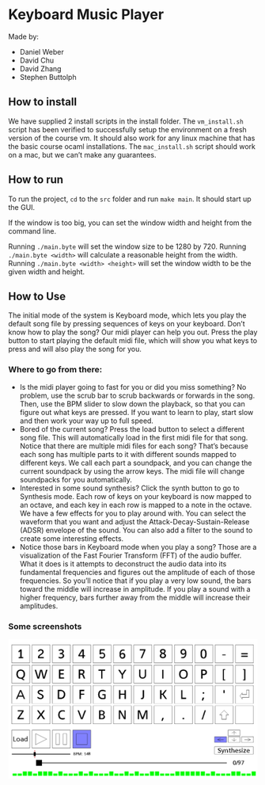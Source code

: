 # Keyboard Music Player

Made by:

- Daniel Weber
- David Chu
- David Zhang
- Stephen Buttolph

## How to install

We have supplied 2 install scripts in the install folder. The `vm_install.sh` script has been verified to successfully setup the environment on a fresh version of the course vm. It should also work for any linux machine that has the basic course ocaml installations. The `mac_install.sh` script should work on a mac, but we can’t make any guarantees.

## How to run

To run the project, `cd` to the `src` folder and run `make main`. It should start up the GUI.

If the window is too big, you can set the window width and height from the command line.

Running `./main.byte` will set the window size to be 1280 by 720. Running `./main.byte <width>` will calculate a reasonable height from the width. Running `./main.byte <width> <height>` will set the window width to be the given width and height.

## How to Use

The initial mode of the system is Keyboard mode, which lets you play the default song file by pressing sequences of keys on your keyboard. 
Don’t know how to play the song? Our midi player can help you out. Press the play button to start playing the default midi file, which will show you what keys to press and will also play the song for you.

### Where to go from there:

- Is the midi player going to fast for you or did you miss something? No problem, use the scrub bar to scrub backwards or forwards in the song. Then, use the BPM slider to slow down the playback, so that you can figure out what keys are pressed. If you want to learn to play, start slow and then work your way up to full speed.
- Bored of the current song? Press the load button to select a different song file. This will automatically load in the first midi file for that song. Notice that there are multiple midi files for each song? That’s because each song has multiple parts to it with different sounds mapped to different keys. We call each part a soundpack, and you can change the current soundpack by using the arrow keys. The midi file will change soundpacks for you automatically.
- Interested in some sound synthesis? Click the synth button to go to Synthesis mode. Each row of keys on your keyboard is now mapped to an octave, and each key in each row is mapped to a note in the octave. We have a few effects for you to play around with. You can select the waveform that you want and adjust the Attack-Decay-Sustain-Release (ADSR) envelope of the sound. You can also add a filter to the sound to create some interesting effects.
- Notice those bars in Keyboard mode when you play a song? Those are a visualization of the Fast Fourier Transform (FFT) of the audio buffer. What it does is it attempts to deconstruct the audio data into its fundamental frequencies and figures out the amplitude of each of those frequencies. So you’ll notice that if you play a very low sound, the bars toward the middle will increase in amplitude. If you play a sound with a higher frequency, bars further away from the middle will increase their amplitudes.

### Some screenshots
![The keyboard interface](screenshot1.png)
